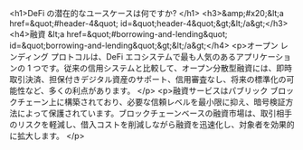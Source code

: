 <p>&lt;h1&gt;DeFi の潜在的なユースケースは何ですか? &lt;/h1&gt;
&lt;h3&gt;&amp;amp;#x20;&amp;lt;a href=&amp;quot;#header-4&amp;quot; id=&amp;quot;header-4&amp;quot;&amp;gt;&amp;lt;/a&amp;gt;&lt;/h3&gt;
&lt;h4&gt;融資 &amp;lt;a href=&amp;quot;#borrowing-and-lending&amp;quot; id=&amp;quot;borrowing-and-lending&amp;quot;&amp;gt;&amp;lt;/a&amp;gt;&lt;/h4&gt;
&lt;p&gt;オープン レンディング プロトコルは、DeFi エコシステムで最も人気のあるアプリケーションの 1 つです。従来の信用システムと比較して、オープン分散型融資には、即時取引決済、担保付きデジタル資産のサポート、信用審査なし、将来の標準化の可能性など、多くの利点があります。 &lt;/p&gt;
&lt;p&gt;融資サービスはパブリック ブロックチェーン上に構築されており、必要な信頼レベルを最小限に抑え、暗号検証方法によって保護されています。ブロックチェーンベースの融資市場は、取引相手のリスクを軽減し、借入コストを削減しながら融資を迅速化し、対象者を効果的に拡大します。 &lt;/p&gt;</p>